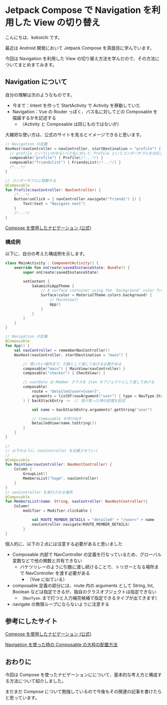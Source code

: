 # Jetpack Compose で Navigation を利用した View の切り替え

こんにちは、kokoichi です。

最近は Android 開発において Jetpack Compose を真面目に学んでいます。

今回は Navigation を利用した View の切り替え方法を学んだので、その方法についてまとめまてみます。


## Navigation について
自分の理解は次のようなものです。

- 今まで：Intent を作って StartActivity で Activity を移動していた
- Navigation：Vue の Router っぽく、パス名に対してどの Composable を描画するかを記述する
  - （Activity と Composable は同じものではないが）

大雑把な使い方は、公式のサイトを見るとイメージできると思います。

```kotlin
// Navigation の定義
NavHost(navController = navController, startDestination = "profile") {
  // profile という(いわゆる)パス名に対して、Profile というコンポーザブルを対応させる
  composable("profile") { Profile(/*...*/) }
  composable("friendslist") { FriendsList(/*...*/) }
  /*...*/
}

// コンポーザブルに移動する
@Composable
fun Profile(navController: NavController) {
    /*...*/
    Button(onClick = { navController.navigate("friends") }) {
        Text(text = "Navigate next")
    }
    /*...*/
}
```

[Compose を使用したナビゲーション (公式)](https://developer.android.google.cn/jetpack/compose/navigation?hl=ja#kts)


### 構成例
以下に、自分の考えた構成例を示します。

```kotlin
class MainActivity : ComponentActivity() {
    override fun onCreate(savedInstanceState: Bundle?) {
        super.onCreate(savedInstanceState)

        setContent {
            SakamichiAppTheme {
                // A surface container using the 'background' color from the theme
                Surface(color = MaterialTheme.colors.background) {
                    // MainView()
                    App()
                }
            }
        }
    }
}

// Navigation の定義
@Composable
fun App() {
    val navController = rememberNavController()
    NavHost(navController, startDestination = "main") {

        // 使いたい場所まで、引数として渡してあげる必要がある
        composable("main") { MainView(navController) }
        composable("checker") { CheckView() }

        // userData は Member クラスを Json オブジェクトにして渡してあげる
        composable(
            route = "detailed/user={user}",
            arguments = listOf(navArgument("user") { type = NavType.StringType })
        ) { backStackEntry ->  // 受け取った時の処理を記述

            val name = backStackEntry.arguments?.getString("user")

            // Composable を呼び出す
            DetailedView(name.toString())
        }
    }
}

//
// 以下のように、navController を伝播させていく
//
@Composable
fun MainView(navController: NavHostController) {
    Column {
        GroupList()
        MembersList("hoge", navController)
    }
}
// navController を実行させる場所
@Composable
fun MembersList(name: String, navController: NavHostController){
    Column(
        modifier = Modifier.clickable {

            val ROUTE_MEMBER_DETAILS = "detailed" + "/user=" + name
            navController.navigate(ROUTE_MEMBER_DETAILS)
        }
}
```

個人的に、以下の２点には注意する必要があると思いました

- Composable 内部で NavController の定義を行なっているため、グローバル変数などで他の関数と共有できない
  - バケツリレーのように引数に渡し続けることで、トリガーとなる場所まで NavController を渡す必要がある
    - （Vue に似ている）
- composable 定義の部分には、route 内の arguments として String, Int, Boolean などは指定できるが、独自のクラスオブジェクトは指定できない
  - （`NavTyoe.`まで打つと入力補完候補で指定できるタイプが出てきます）
- navigate の無限ループにならないように注意する



## 参考にしたサイト
[Compose を使用したナビゲーション (公式)](https://developer.android.google.cn/jetpack/compose/navigation?hl=ja#kts)

[Navigation を使った時の Composable の大枠の配置方法](https://qiita.com/Nabe1216/items/f329e981f0da76c1d221)


## おわりに
今回は Compose を使ったナビゲーションにについて、基本的な考え方と構成する方法について紹介しました。

まだまだ Compose について勉強しているので今後もその関連の記事を書けたらと思っています。

